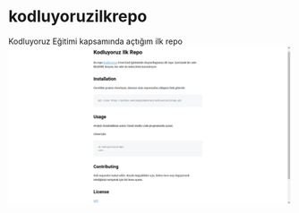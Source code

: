 # kodluyoruzilkrepo
Kodluyoruz Eğitimi kapsamında açtığım ilk repo
![İlkProjeResim](https://raw.githubusercontent.com/Kodluyoruz/taskforce/main/git/odev1/figures/markdown.png)